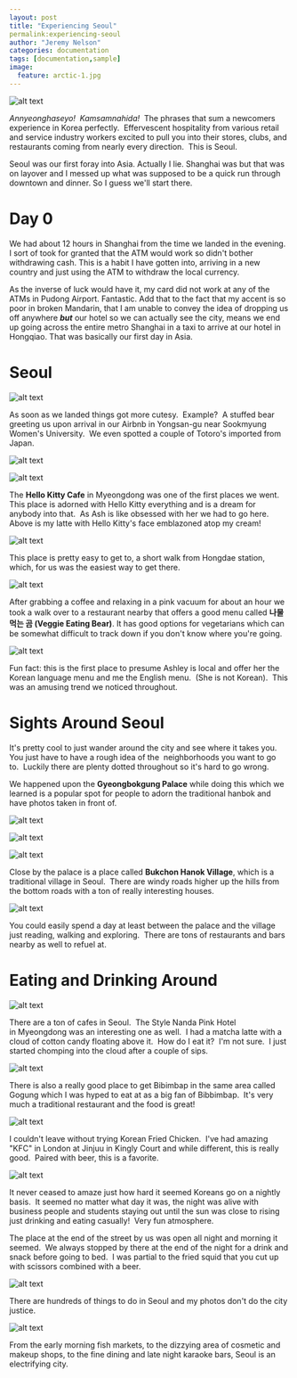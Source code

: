 ```yaml
---
layout: post
title: "Experiencing Seoul"
permalink:experiencing-seoul
author: "Jeremy Nelson"
categories: documentation
tags: [documentation,sample]
image:
  feature: arctic-1.jpg
---
```

![alt text](https://jauntist.files.wordpress.com/2017/10/img_20170607_143755.jpg)

<em>Annyeonghaseyo!  Kamsamnahida!  </em>The phrases that sum a newcomers experience in Korea perfectly.  Effervescent hospitality from various retail and service industry workers excited to pull you into their stores, clubs, and restaurants coming from nearly every direction.  This is Seoul.

Seoul was our first foray into Asia. Actually I lie. Shanghai was but that was on layover and I messed up what was supposed to be a quick run through downtown and dinner. So I guess we'll start there.

# Day 0
We had about 12 hours in Shanghai from the time we landed in the evening. I sort of took for granted that the ATM would work so didn't bother withdrawing cash. This is a habit I have gotten into, arriving in a new country and just using the ATM to withdraw the local currency.

As the inverse of luck would have it, my card did not work at any of the ATMs in Pudong Airport. Fantastic. Add that to the fact that my accent is so poor in broken Mandarin, that I am unable to convey the idea of dropping us off anywhere <strong><em>but</em></strong> our hotel so we can actually see the city, means we end up going across the entire metro Shanghai in a taxi to arrive at our hotel in Hongqiao. That was basically our first day in Asia.

# Seoul

![alt text](https://jauntist.files.wordpress.com/2017/10/img_20170604_155509.jpg)

As soon as we landed things got more cutesy.  Example?  A stuffed bear greeting us upon arrival in our Airbnb in Yongsan-gu near Sookmyung Women's University.  We even spotted a couple of Totoro's imported from Japan.

![alt text](https://jauntist.files.wordpress.com/2017/10/img_20170605_094104.jpg)

![alt text](https://jauntist.files.wordpress.com/2017/10/img_20170605_101709.jpg)

The **Hello Kitty Cafe** in Myeongdong was one of the first places we went.  This place is adorned with Hello Kitty everything and is a dream for anybody into that.  As Ash is like obsessed with her we had to go here.  Above is my latte with Hello Kitty's face emblazoned atop my cream!

![alt text](https://jauntist.files.wordpress.com/2017/10/img_20170605_094357.jpg)

This place is pretty easy to get to, a short walk from Hongdae station, which, for us was the easiest way to get there.

![alt text](https://jauntist.files.wordpress.com/2017/10/img_20170605_104148.jpg)

After grabbing a coffee and relaxing in a pink vacuum for about an hour we took a walk over to a restaurant nearby that offers a good menu called **나물 먹는 곰 (Veggie Eating Bear)**. It has good options for vegetarians which can be somewhat difficult to track down if you don't know where you're going.

![alt text](https://jauntist.files.wordpress.com/2017/10/img_20170605_122131.jpg)

Fun fact: this is the first place to presume Ashley is local and offer her the Korean language menu and me the English menu.  (She is not Korean).  This was an amusing trend we noticed throughout.

# Sights Around Seoul
It's pretty cool to just wander around the city and see where it takes you.  You just have to have a rough idea of the  neighborhoods you want to go to.  Luckily there are plenty dotted throughout so it's hard to go wrong.

We happened upon the <strong>Gyeongbokgung Palace</strong> while doing this which we learned is a popular spot for people to adorn the traditional hanbok and have photos taken in front of.

![alt text](https://jauntist.files.wordpress.com/2017/10/img_20170606_111352.jpg)

![alt text](https://jauntist.files.wordpress.com/2017/10/img_20170606_111836.jpg)

![alt text](https://jauntist.files.wordpress.com/2017/10/img_20170606_132417.jpg)

Close by the palace is a place called **Bukchon Hanok Village**, which is a traditional village in Seoul.  There are windy roads higher up the hills from the bottom roads with a ton of really interesting houses.

![alt text](https://jauntist.files.wordpress.com/2017/10/img_20170606_121504.jpg)

You could easily spend a day at least between the palace and the village just reading, walking and exploring.  There are tons of restaurants and bars nearby as well to refuel at.

# Eating and Drinking Around

![alt text](https://jauntist.files.wordpress.com/2017/10/img_20170608_112249.jpg)

There are a ton of cafes in Seoul.  The Style Nanda Pink Hotel in Myeongdong was an interesting one as well.  I had a matcha latte with a cloud of cotton candy floating above it.  How do I eat it?  I'm not sure.  I just started chomping into the cloud after a couple of sips.

![alt text](https://jauntist.files.wordpress.com/2017/10/img_20170610_154110.jpg)

There is also a really good place to get Bibimbap in the same area called Gogung which I was hyped to eat at as a big fan of Bibbimbap.  It's very much a traditional restaurant and the food is great!

![alt text](https://jauntist.files.wordpress.com/2017/10/img_20170610_191526.jpg)

I couldn't leave without trying Korean Fried Chicken.  I've had amazing "KFC" in London at Jinjuu in Kingly Court and while different, this is really good.  Paired with beer, this is a favorite.

![alt text](https://jauntist.files.wordpress.com/2017/10/img_20170607_215228.jpg)

It never ceased to amaze just how hard it seemed Koreans go on a nightly basis.  It seemed no matter what day it was, the night was alive with business people and students staying out until the sun was close to rising just drinking and eating casually!  Very fun atmosphere.

The place at the end of the street by us was open all night and morning it seemed.  We always stopped by there at the end of the night for a drink and snack before going to bed.  I was partial to the fried squid that you cut up with scissors combined with a beer.

![alt text](https://jauntist.files.wordpress.com/2017/10/img_20170606_014557.jpg)

There are hundreds of things to do in Seoul and my photos don't do the city justice.

![alt text](https://jauntist.files.wordpress.com/2017/10/img_20170607_080053.jpg)

From the early morning fish markets, to the dizzying area of cosmetic and makeup shops, to the fine dining and late night karaoke bars, Seoul is an electrifying city.

